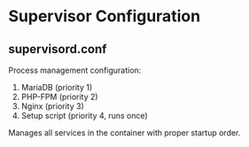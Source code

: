 # Supervisor Configuration

## supervisord.conf

Process management configuration:

1. MariaDB (priority 1)
2. PHP-FPM (priority 2)
3. Nginx (priority 3)
4. Setup script (priority 4, runs once)

Manages all services in the container with proper startup order.
